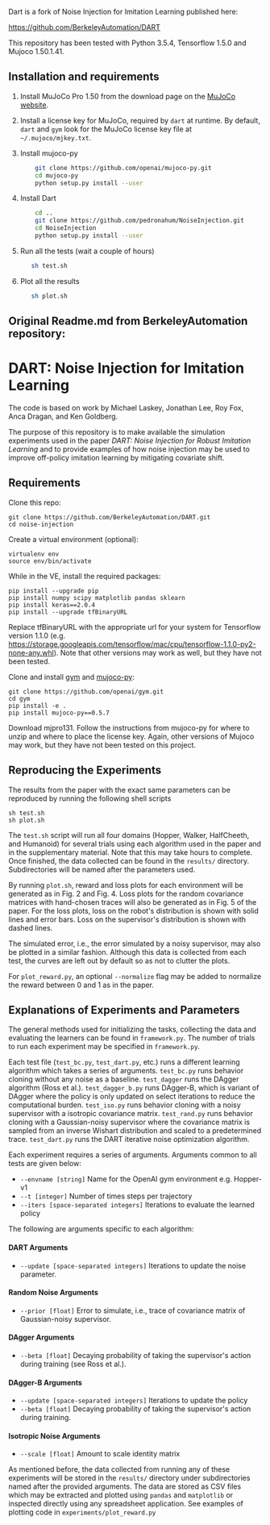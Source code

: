 
Dart is a fork of Noise Injection for Imitation Learning published here:

https://github.com/BerkeleyAutomation/DART

This repository has been tested with Python 3.5.4, Tensorflow 1.5.0 and Mujoco 1.50.1.41. 

## Installation and requirements
1. Install MuJoCo Pro 1.50 from the download page on the [MuJoCo website](http://www.mujoco.org/).
2. Install a license key for MuJoCo, required by `dart` at runtime. By default, `dart` and `gym` look for the MuJoCo license key file at
   `~/.mujoco/mjkey.txt`.
3. Install mujoco-py
    ```bash
        git clone https://github.com/openai/mujoco-py.git
        cd mujoco-py
        python setup.py install --user
    ```
4. Install Dart

    ```bash
        cd ..
        git clone https://github.com/pedronahum/NoiseInjection.git
        cd NoiseInjection
        python setup.py install --user
    ```
5. Run all the tests (wait a couple of hours)
    ```bash
       sh test.sh 
    ```
6. Plot all the results
    ```bash
       sh plot.sh 
    ```

## Original Readme.md from BerkeleyAutomation repository: 
# DART: Noise Injection for Imitation Learning


The code is based on work by Michael Laskey, Jonathan Lee, Roy Fox, Anca Dragan, and Ken Goldberg.

The purpose of this repository is to make available the simulation
experiments used in the paper *DART: Noise Injection for Robust Imitation Learning*
and to provide examples of how noise injection may be used to improve off-policy imitation learning
by mitigating covariate shift.

## Requirements
Clone this repo:
	
	git clone https://github.com/BerkeleyAutomation/DART.git 
	cd noise-injection

Create a virtual environment (optional):

	virtualenv env
	source env/bin/activate

While in the VE, install the required packages:

	pip install --upgrade pip
	pip install numpy scipy matplotlib pandas sklearn
	pip install keras==2.0.4
	pip install --upgrade tfBinaryURL 

Replace tfBinaryURL with the appropriate url for your system for Tensorflow version 1.1.0 (e.g. https://storage.googleapis.com/tensorflow/mac/cpu/tensorflow-1.1.0-py2-none-any.whl).
Note that other versions may work as well, but they have not been tested.

Clone and install [gym](https://github.com/openai/gym) and [mujoco-py](https://github.com/openai/mujoco-py):

	git clone https://github.com/openai/gym.git
	cd gym
	pip install -e .
	pip install mujoco-py==0.5.7

Download mjpro131. Follow the instructions from mujoco-py for where to unzip and where to place the license key.
Again, other versions of Mujoco may work, but they have not been tested on this project.


## Reproducing the Experiments

The results from the paper with the exact same parameters can be reproduced by running the following shell scripts

	sh test.sh
	sh plot.sh

The `test.sh` script will run all four domains (Hopper, Walker, HalfCheeth, and Humanoid) for several trials using each algorithm used in the paper and in the supplementary material. Note that this may take hours to complete. Once finished, the data collected can be found in the `results/` directory. Subdirectories will be named after the parameters used.

By running `plot.sh`, reward and loss plots for each environment will be generated as in Fig. 2 and Fig. 4. Loss plots for the random covariance matrices with hand-chosen traces will also be generated as in Fig. 5 of the paper. For the loss plots, loss on the robot's distribution is shown with solid lines and error bars. Loss on the supervisor's distribution is shown with dashed lines.

The simulated error, i.e., the error simulated by a noisy supervisor, may also be plotted in a similar fashion. Although this data is collected from each test, the curves are left out by default so as not to clutter the plots.

For `plot_reward.py`, an optional `--normalize` flag may be added to normalize the reward between 0 and 1 as in the paper.

## Explanations of Experiments and Parameters

The general methods used for initializing the tasks, collecting the data and evaluating the learners can be found in `framework.py`. The number of trials to run each experiment may be specified in `framework.py`.

Each test file (`test_bc.py`, `test_dart.py`, etc.) runs a different learning algorithm which takes a series of arguments.
`test_bc.py` runs behavior cloning without any noise as a baseline. `test_dagger` runs the DAgger algorithm (Ross et al.). `test_dagger_b.py` runs DAgger-B, which is variant of DAgger where the policy is only updated on select iterations to reduce the computational burden. `test_iso.py` runs behavior cloning with a noisy supervisor with a isotropic covariance matrix. `test_rand.py` runs behavior cloning with a Gaussian-noisy supervisor where the covariance matrix is sampled from an inverse Wishart distribution and scaled to a predetermined trace. `test_dart.py` runs the DART iterative noise optimization algorithm.

Each experiment requires a series of arguments. Arguments common to all tests are given below:
	
* `--envname [string]` Name for the OpenAI gym environment e.g. Hopper-v1
* `--t [integer]` Number of times steps per trajectory
* `--iters [space-separated integers]` Iterations to evaluate the learned policy

The following are arguments specific to each algorithm:

#### DART Arguments

* `--update [space-separated integers]` Iterations to update the noise parameter.

#### Random Noise Arguments

* `--prior [float]` Error to simulate, i.e., trace of covariance matrix of Gaussian-noisy supervisor.

#### DAgger Arguments

* `--beta [float]` Decaying probability of taking the supervisor's action during training (see Ross et al.).

#### DAgger-B Arguments

* `--update [space-separated integers]` Iterations to update the policy
* `--beta [float]` Decaying probability of taking the supervisor's action during training.

#### Isotropic Noise Arguments

* `--scale [float]` Amount to scale identity matrix

As mentioned before, the data collected from running any of these experiments will be stored in the `results/` directory under subdirectories named after the provided arguments. The data are stored as CSV files which may be extracted and plotted using `pandas` and `matplotlib` or inspected directly using any spreadsheet application. See examples of plotting code in `experiments/plot_reward.py`

